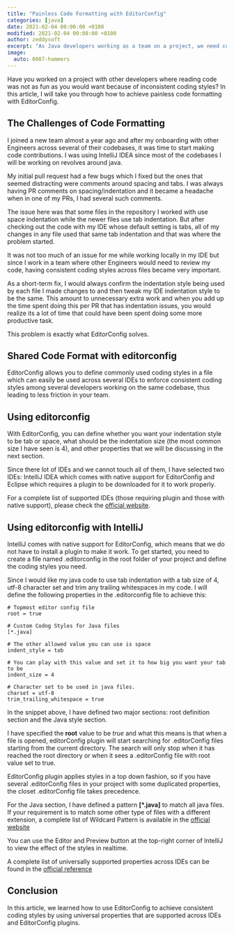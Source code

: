 ```yaml
---
title: "Painless Code Formatting with EditorConfig"
categories: [java]
date: 2021-02-04 00:00:00 +0100
modified: 2021-02-04 00:00:00 +0100
author: zeddysoft
excerpt: "As Java developers working as a team on a project, we need consistent coding styles in our project to enhance readability and make our code a lot cleaner and uniform, that's where EditorConfig shines"
image:
  auto: 0087-hammers
---
```


Have you worked on a project with other developers where reading code was not as fun as you would want because of inconsistent coding styles? In this article, I will take you through how to achieve painless code formatting with EditorConfig.

## The Challenges of Code Formatting

I joined a new team almost a year ago and after my onboarding with other Engineers across several of their codebases, it was time to start making code contributions. I was using IntelliJ IDEA since most of the codebases I will be working on revolves around java.

My initial pull request had a few bugs which I fixed but the ones that seemed distracting were comments around spacing and tabs. I was always having PR comments on spacing/indentation and it became a headache when in one of my PRs, I had several such comments.

The issue here was that some files in the repository I worked with use space indentation while the newer files use tab indentation. But after checking out the code with my IDE whose default setting is tabs, all of my changes in any file used that same tab indentation and that was where the problem started.

It was not too much of an issue for me while working locally in my IDE but since I work in a team where other Engineers would need to review my code, having consistent coding styles across files became very important.

As a short-term fix, I would always confirm the indentation style being used by each file I made changes to and then tweak my IDE indentation style to be the same. This amount to unnecessary extra work and when you add up the time spent doing this per PR that has indentation issues, you would realize its a lot of time that could have been spent doing some more productive task.

This problem is exactly what EditorConfig solves.

## Shared Code Format with editorconfig

EditorConfig allows you to define commonly used coding styles in a file which can easily be used across several IDEs to enforce consistent coding styles among several developers working on the same codebase, thus leading to less friction in your team.

## Using editorconfig

With EditorConfig, you can define whether you want your indentation style to be tab or space, what should be the indentation size (the most common size I have seen is 4), and other properties that we will be discussing in the next section.

Since there lot of IDEs and we cannot touch all of them, I have selected two IDEs: IntelliJ IDEA which comes with native support for EditorConfig and Eclipse which requires a plugin to be downloaded for it to work properly. 

For a complete list of supported IDEs (those requiring plugin and those with native support), please check the [official website](https://editorconfig.org/).

## Using editorconfig with IntelliJ

IntelliJ comes with native support for EditorConfig, which means that we do not have to install a plugin to make it work. To get started, you need to create a file named .editorconfig in the root folder of your project and define the coding styles you need.

Since I would like my java code to use tab indentation with a tab size of 4, utf-8 character set and trim any trailing whitespaces in my code. I will define the following properties in the .editorconfig file to achieve this:

```
# Topmost editor config file
root = true

# Custom Codng Styles for Java files
[*.java]

# The other allowed value you can use is space
indent_style = tab 

# You can play with this value and set it to how big you want your tab to be
indent_size = 4

# Character set to be used in java files.
charset = utf-8 
trim_trailing_whitespace = true
```

In the snippet above, I have defined two major sections: root definition section and the Java style section. 

I have specified the **root** value to be *true* and what this means is that when a file is opened, editorConfig plugin will start searching for .editorConfig files starting from the current directory. The search will only stop when it has reached the root directory or when it sees a .editorConfig file with root value set to true.

EditorConfig plugin applies styles in a top down fashion, so if you have several .editorConfig files in your project with some duplicated properties, the closet .editorConfig file takes precedence.

For the Java section, I have defined a pattern **[*.java]** to match all java files. If your requirement is to match some other type of files with a different extension, a complete list of Wildcard Pattern is available in the [official website](https://editorconfig.org/)

You can use the Editor and Preview button at the top-right corner of IntelliJ to view the effect of the styles in realtime.

A complete list of universally supported properties across IDEs can be found in the  [official reference](https://github.com/editorconfig/editorconfig/wiki/EditorConfig-Properties#current-universal-properties)

## Conclusion
In this article, we learned how to use EditorConfig to achieve consistent coding styles by using universal properties that are supported across IDEs and EditorConfig plugins. 